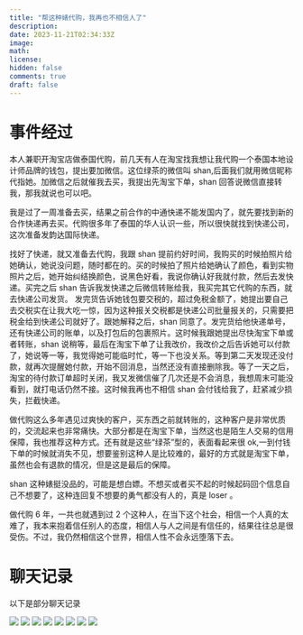 ```yaml
---
title: "帮这种婊代购，我再也不相信人了"
description: 
date: 2023-11-21T02:34:33Z
image: 
math: 
license: 
hidden: false
comments: true
draft: false
---
```


# 事件经过


本人兼职开淘宝店做泰国代购，前几天有人在淘宝找我想让我代购一个泰国本地设计师品牌的钱包，提出要加微信。这位绿茶的微信叫 shan,后面我们就用微信昵称代指她。加微信之后就催我去买，我提出先淘宝下单，shan 回答说微信直接转我，那我就说也可以吧。

我是过了一周准备去买，结果之前合作的中通快递不能发国内了，就先要找到新的合作快递再去买。代购很多年了泰国的华人认识一些，所以很快就找到快递公司，这次准备发韵达国际快递。

找好了快递，就又准备去代购，我跟 shan 提前约好时间，我购买的时候拍照片给她确认，她说没问题，随时都在的。买的时候拍了照片给她确认了颜色，看到实物照片之后，她开始纠结换颜色，说黑色好看，我说你确认好我就付款，然后去发快递。买完之后 shan 告诉我发快递之后微信转账给我，我买完其它代购的东西，就去快递公司发货。 发完货告诉她钱包要交税的，超过免税金额了，她提出要自己去交税实在让我大吃一惊，因为这种报关交税都是快递公司批量报关的，只需要把税金给到快递公司就好了。跟她解释之后，shan 同意了。发完货给他快递单号，还有快递公司的账单，以及打包后的包裹照片。这时候我跟她提出尽快淘宝下单或者转账，shan 说稍等，最后在淘宝下单了让我改价，我改价之后告诉她可以付款了，她说等一等，我觉得她可能临时忙，等一下也没关系。等到第二天发现还没付款，就再次提醒她付款，开始不回消息，当然还没有直接删除我。等了一天之后，淘宝的待付款订单超时关闭，我又发微信催了几次还是不会消息，我想周末可能没看到，就打电话仍然不接。这时候我再也不相信 shan 会付钱给我了，赶紧减少损失，拦截快递。

做代购这么多年遇见过爽快的客户，买东西之前就转账的，这种客户是非常优质的，交流起来也非常痛快。大部分都是在淘宝下单，当然这也是陌生人交易的信用保障，我也推荐这种方式。还有就是这些“绿茶”型的，表面看起来很 ok,一到付钱下单的时候就消失不见，想要鉴别这种人是比较难的，最好的方式就是淘宝下单，虽然也会有退款的情况，但是这是最后的保障。

shan 这种婊挺没品的，可能是想白嫖。不想买或者买不起的时候起码回个信息自己不想要了，这种连回复不想要的勇气都没有人的，真是 loser 。

做代购 6 年，一共也就遇到过 2 个这种人，在当下这个社会，相信一个人真的太难了，我本来抱着信任别人的态度，相信人与人之间是有信任的，结果往往总是很受伤。不过，我仍然相信这个世界，相信人性不会永远堕落下去。



# 聊天记录


以下是部分聊天记录

![](https://raw.githubusercontent.com/laosji/img/main/img/20231121092941.png) ![](https://raw.githubusercontent.com/laosji/img/main/img/20231121093002.png) ![](https://raw.githubusercontent.com/laosji/img/main/img/20231121093032.png) ![](https://raw.githubusercontent.com/laosji/img/main/img/20231121093050.png) ![](https://raw.githubusercontent.com/laosji/img/main/img/20231121093108.png) ![](https://raw.githubusercontent.com/laosji/img/main/img/de2d8127654f3f280630ef43051dafc.jpg) ![](https://raw.githubusercontent.com/laosji/img/main/img/5bffdbaf2ed4f31ac7931eb2e2b6866.jpg) ![](https://raw.githubusercontent.com/laosji/img/main/img/c62e2caee4f47076cc088a7bf5e209f.jpg)